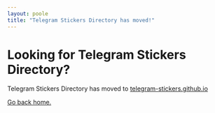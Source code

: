 ```yaml
---
layout: poole
title: "Telegram Stickers Directory has moved!"
---
```


<div class="page">
  <h1 class="page-title">Looking for Telegram Stickers Directory?</h1>
  <p class="lead">Telegram Stickers Directory has moved to <a href="https://telegram-stickers.github.io/">telegram-stickers.github.io</a></p>
  <p><a href="{{ site.baseurl }}/">Go back home.</a></p>
</div>
